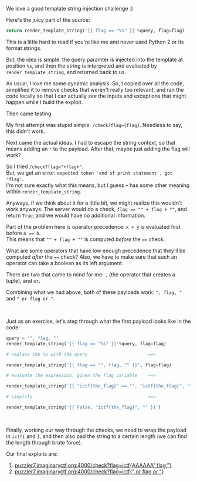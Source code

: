 
We love a good template string injection challenge :) 

Here's the juicy part of the source:
```python
return render_template_string('{{ flag == "%s" }}'%query, flag=flag)
```

This is a little hard to read if you're like me and never used Python 2 
or its format strings. 

But, the idea is simple: the query paramter is injected into the template at position `%s`, 
and then the string is interpreted and evaluated by `render_template_string`,
and returned back to us.

As usual, I love me some dynamic analysis. So, I copied over all the code, 
simplified it to remove checks that weren't really too relevant, and
ran the code locally so that I can actually _see_ the inputs and exceptions 
that might happen while I build the exploit.

Then came testing.

My first attempt was stupid simple: `/check?flag={flag}`. Needless to say, this didn't work.

Next came the actual ideas. I had to escape the string context, so that means adding an `"`
to the payload. After that, maybe just adding the flag will work?

So I tried `/check?flag="+flag+"`. <br>
But, we get an error: `expected token 'end of print statement', got 'flag'`. <br>
I'm not sure exactly what this means, but I guess `+` has some other meaning 
within `render_template_string`. 

Anyways, if we think about it for a little bit, we might realize this wouldn't work anyways.
The server would do a check, `flag == "" + flag + ""`, and return `True`, and we would have
no additional information.

Part of the problem here is operator precedence: `x + y` is evaluated first before `a == b`.
<br> This means that `"" + flag + ""` is computed _before_ the `==` check.

What are some operators that have low enough precedence that they'll be computed _after_
the `==` check? Also, we have to make sure that such an operator can take a boolean as
its left argument.

There are two that came to mind for me: `,` (the operator that creates a tuple), and ` or `.

Combining what we had above, both of these payloads work: `", flag, "` and `" or flag or "`.

<br>

Just as an exercise, let's step through what the first payload looks like in the code:
```python
query = '", flag, "'
render_template_string('{{ flag == "%s" }}'%query, flag=flag)

# replace the %s with the query                       ==>

render_template_string('{{ flag == "", flag, "" }}', flag=flag)

# evaluate the expression, given the flag variable    ==>

render_template_string('{{ "ictf{the_flag}" == "", "ictf{the_flag}", "" }}')

# simplify                                            ==>

render_template_string('{{ False, "ictf{the_flag}", "" }}')
```

<br>

Finally, working our way through the checks, we need to wrap the payload 
in `ictf{` and `}`, and then also pad the string to a certain length 
(we can find the length through brute force).

Our final exploits are:
1. [puzzler7.imaginaryctf.org:4000/check?flag=ictf{AAAAAA",flag,"}](http://puzzler7.imaginaryctf.org:4000/check?flag=ictf{AAAAAA",flag,"})
2. [puzzler7.imaginaryctf.org:4000/check?flag=ictf{" or flag or "}](http://puzzler7.imaginaryctf.org:4000/check?flag=ictf{%22%20or%20flag%20or%20%22})

